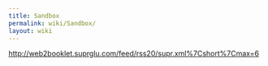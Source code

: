 ```yaml
---
title: Sandbox
permalink: wiki/Sandbox/
layout: wiki
---
```


<rss><http://web2booklet.suprglu.com/feed/rss20/supr.xml%7Cshort%7Cmax=6></rss>
